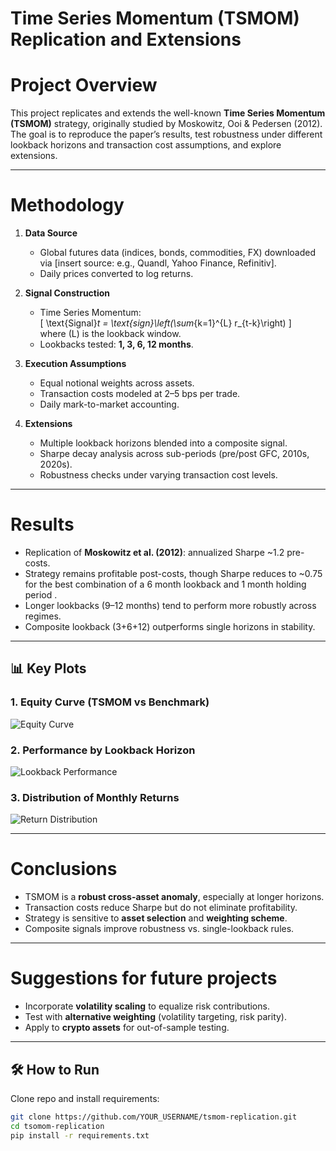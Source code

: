 # Time Series Momentum (TSMOM) Replication and Extensions

# Project Overview
This project replicates and extends the well-known **Time Series Momentum (TSMOM)** strategy, originally studied by Moskowitz, Ooi & Pedersen (2012).  
The goal is to reproduce the paper’s results, test robustness under different lookback horizons and transaction cost assumptions, and explore extensions.

---

# Methodology
1. **Data Source**
   - Global futures data (indices, bonds, commodities, FX) downloaded via [insert source: e.g., Quandl, Yahoo Finance, Refinitiv].
   - Daily prices converted to log returns.

2. **Signal Construction**
   - Time Series Momentum:  
     \[
     \text{Signal}_t = \text{sign}\left(\sum_{k=1}^{L} r_{t-k}\right)
     \]  
     where \(L\) is the lookback window.
   - Lookbacks tested: **1, 3, 6, 12 months**.

3. **Execution Assumptions**
   - Equal notional weights across assets.  
   - Transaction costs modeled at 2–5 bps per trade.  
   - Daily mark-to-market accounting.

4. **Extensions**
   - Multiple lookback horizons blended into a composite signal.  
   - Sharpe decay analysis across sub-periods (pre/post GFC, 2010s, 2020s).  
   - Robustness checks under varying transaction cost levels.

---

# Results
- Replication of **Moskowitz et al. (2012)**: annualized Sharpe ~1.2 pre-costs.  
- Strategy remains profitable post-costs, though Sharpe reduces to ~0.75 for the best combination of a 6 month lookback and 1 month holding period .  
- Longer lookbacks (9–12 months) tend to perform more robustly across regimes.  
- Composite lookback (3+6+12) outperforms single horizons in stability.  

---

## 📊 Key Plots
### 1. Equity Curve (TSMOM vs Benchmark)
![Equity Curve](plots/equity_curve.png)

### 2. Performance by Lookback Horizon
![Lookback Performance](plots/lookbacks.png)

### 3. Distribution of Monthly Returns
![Return Distribution](plots/return_distribution.png)

---

# Conclusions 
- TSMOM is a **robust cross-asset anomaly**, especially at longer horizons.  
- Transaction costs reduce Sharpe but do not eliminate profitability.  
- Strategy is sensitive to **asset selection** and **weighting scheme**.  
- Composite signals improve robustness vs. single-lookback rules.

---

# Suggestions for future projects 
- Incorporate **volatility scaling** to equalize risk contributions.  
- Test with **alternative weighting** (volatility targeting, risk parity).  
- Apply to **crypto assets** for out-of-sample testing.  

---

## 🛠️ How to Run
Clone repo and install requirements:
```bash
git clone https://github.com/YOUR_USERNAME/tsmom-replication.git
cd tsomom-replication
pip install -r requirements.txt
